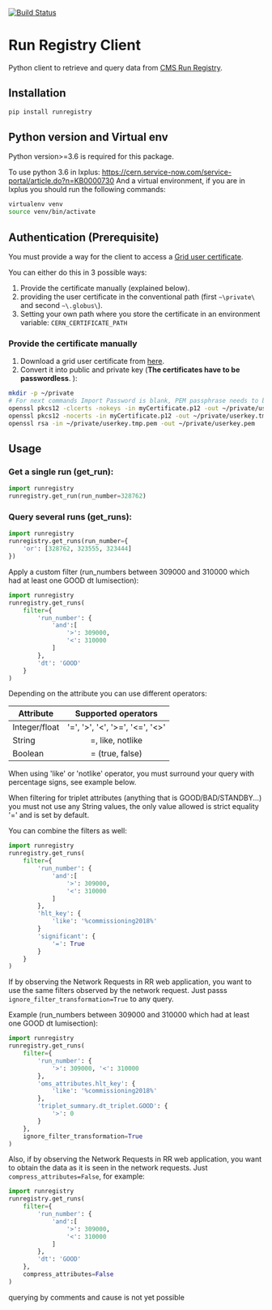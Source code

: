 [![Build Status](https://travis-ci.org/fabioespinosa/runregistry_api_client.svg?branch=master)](https://travis-ci.org/fabioespinosa/runregistry_api_client)

# Run Registry Client

Python client to retrieve and query data from [CMS Run Registry](https://cmsrunregistry.web.cern.ch).

## Installation

```bash
pip install runregistry
```

## Python version and Virtual env

Python version>=3.6 is required for this package. 

To use python 3.6 in lxplus: https://cern.service-now.com/service-portal/article.do?n=KB0000730
And a virtual environment, if you are in lxplus you should run the following commands:

```bash
virtualenv venv
source venv/bin/activate
```

## Authentication (Prerequisite)



You must provide a way for the client to access a [Grid user certificate](https://ca.cern.ch/ca/).

You can either do this in 3 possible ways:

1.  Provide the certificate manually (explained below).
2.  providing the user certificate in the conventional path (first `~\private\` and second `~\.globus\`).
3.  Setting your own path where you store the certificate in an environment variable: `CERN_CERTIFICATE_PATH`

### Provide the certificate manually

1. Download a grid user certificate from [here](https://ca.cern.ch/ca/).
2. Convert it into public and private key (**The certificates have to be passwordless**.
   ):

```bash
mkdir -p ~/private
# For next commands Import Password is blank, PEM passphrase needs to be set
openssl pkcs12 -clcerts -nokeys -in myCertificate.p12 -out ~/private/usercert.pem
openssl pkcs12 -nocerts -in myCertificate.p12 -out ~/private/userkey.tmp.pem
openssl rsa -in ~/private/userkey.tmp.pem -out ~/private/userkey.pem
```

## Usage

### Get a single run (get_run):

```python
import runregistry
runregistry.get_run(run_number=328762)
```

### Query several runs (get_runs):

```python
import runregistry
runregistry.get_runs(run_number={
    'or': [328762, 323555, 323444]
})
```

Apply a custom filter (run_numbers between 309000 and 310000 which had at least one GOOD dt lumisection):

```python
import runregistry
runregistry.get_runs(
    filter={
        'run_number': {
            'and':[
                '>': 309000,
                '<': 310000
            ]
        },
        'dt': 'GOOD'
    }
)
```

Depending on the attribute you can use different operators:

| Attribute     |       Supported operators       |
| ------------- | :-----------------------------: |
| Integer/float | '=', '>', '<', '>=', '<=', '<>' |
| String        |        =, like, notlike         |
| Boolean       |         = (true, false)         |

When using 'like' or 'notlike' operator, you must surround your query with percentage signs, see example below.

When filtering for triplet attributes (anything that is GOOD/BAD/STANDBY...) you must not use any String values, the only value allowed is strict equality '=' and is set by default.

You can combine the filters as well:

```python
import runregistry
runregistry.get_runs(
    filter={
        'run_number': {
            'and':[
                '>': 309000,
                '<': 310000
            ]
        },
        'hlt_key': {
            'like': '%commissioning2018%'
        }
        'significant': {
            '=': True
        }
    }
)
```

If by observing the Network Requests in RR web application, you want to use the same filters observed by the network request. Just passs `ignore_filter_transformation=True` to any query.

Example (run_numbers between 309000 and 310000 which had at least one GOOD dt lumisection):

```python
import runregistry
runregistry.get_runs(
    filter={
        'run_number': {
            '>': 309000, '<': 310000
        },
        'oms_attributes.hlt_key': {
            'like': '%commissioning2018%'
        },
        'triplet_summary.dt_triplet.GOOD': {
            '>': 0
        }
    },
    ignore_filter_transformation=True
)
```

Also, if by observing the Network Requests in RR web application, you want to obtain the data as it is seen in the network requests. Just `compress_attributes=False`, for example:

```python
import runregistry
runregistry.get_runs(
    filter={
        'run_number': {
            'and':[
                '>': 309000,
                '<': 310000
            ]
        },
        'dt': 'GOOD'
    },
    compress_attributes=False
)
```

querying by comments and cause is not yet possible
